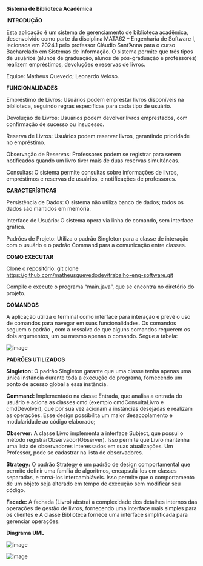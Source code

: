 **Sistema de Biblioteca Acadêmica**

**INTRODUÇÃO**

Esta aplicação é um sistema de gerenciamento de biblioteca acadêmica, desenvolvido como parte da disciplina MATA62 – Engenharia de Software I, lecionada em 2024.1 pelo professor Cláudio Sant’Anna para o curso Bacharelado em Sistemas de Informação. O sistema permite que três tipos de usuários (alunos de graduação, alunos de pós-graduação e professores) realizem empréstimos, devoluções e reservas de livros.


Equipe: Matheus Quevedo; Leonardo Veloso.

**FUNCIONALIDADES**

Empréstimo de Livros: Usuários podem emprestar livros disponíveis na biblioteca, seguindo regras específicas para cada tipo de usuário.

Devolução de Livros: Usuários podem devolver livros emprestados, com confirmação de sucesso ou insucesso.

Reserva de Livros: Usuários podem reservar livros, garantindo prioridade no empréstimo.

Observação de Reservas: Professores podem se registrar para serem notificados quando um livro tiver mais de duas reservas simultâneas.

Consultas: O sistema permite consultas sobre informações de livros, empréstimos e reservas de usuários, e notificações de professores.

**CARACTERÍSTICAS**

Persistência de Dados: O sistema não utiliza banco de dados; todos os dados são mantidos em memória.

Interface de Usuário: O sistema opera via linha de comando, sem interface gráfica.

Padrões de Projeto: Utiliza o padrão Singleton para a classe de interação com o usuário e o padrão Command para a comunicação entre classes.

**COMO EXECUTAR**

Clone o repositório:
git clone https://github.com/matheusquevedodev/trabalho-eng-software.git

Compile e execute o programa “main.java”, que se encontra no diretório do projeto.

**COMANDOS**

A aplicação utiliza o terminal como interface para interação e prevê o uso de comandos para navegar em suas funcionalidades. Os comandos seguem o padrão <comando> <argumento1> <argumento2>, com a ressalva de que alguns comandos requerem os dois argumentos, um ou mesmo apenas o comando. Segue a tabela:

![image](https://github.com/user-attachments/assets/9a90b124-83e8-4ecc-bea8-433f7d509c03)


**PADRÕES UTILIZADOS**

**Singleton:**
O padrão Singleton garante que uma classe tenha apenas uma única instância durante toda a execução do programa, fornecendo um ponto de acesso global a essa instância.

**Command:**
Implementado na classe Entrada, que analisa a entrada do usuário e aciona as classes cmd<comando> (exemplo cmdConsultaLivro e cmdDevolver), que por sua vez acionam a instâncias desejadas e realizam as operações. Esse design possibilita um maior desacoplamento e modularidade ao código elaborado;

**Observer:** 
A classe Livro implementa a interface Subject, que possui o método registrarObservador(Observer). Isso permite que Livro mantenha uma lista de observadores interessados em suas atualizações. Um Professor, pode se cadastrar na lista de observadores.

**Strategy:**
O padrão Strategy é um padrão de design comportamental que permite definir uma família de algoritmos, encapsulá-los em classes separadas, e torná-los intercambiáveis. Isso permite que o comportamento de um objeto seja alterado em tempo de execução sem modificar seu código.

**Facade:**
A fachada (Livro) abstrai a complexidade dos detalhes internos das operações de gestão de livros, fornecendo uma interface mais simples para os clientes e A classe Biblioteca fornece uma interface simplificada para gerenciar operações.


**Diagrama UML**


![image](https://github.com/user-attachments/assets/71305530-635a-42ca-a0da-2d3d7fa6a154)




![image](https://github.com/user-attachments/assets/8fcb4e49-1e0e-46e7-bf52-17ab86c28420)
